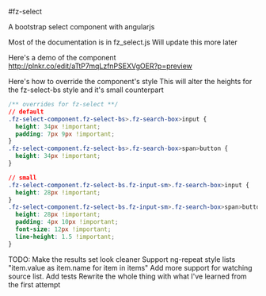 #fz-select

A bootstrap select component with angularjs

Most of the documentation is in fz_select.js Will update this more later

Here's a demo of the component
http://plnkr.co/edit/aTtP7mqLzfnPSEXVgOER?p=preview


Here's how to override the component's style
This will alter the heights for the fz-select-bs style and it's small counterpart
```css
/** overrides for fz-select **/
// default
.fz-select-component.fz-select-bs>.fz-search-box>input {
  height: 34px !important;
  padding: 7px 9px !important;
}
.fz-select-component.fz-select-bs>.fz-search-box>span>button {
  height: 34px !important;
}

// small
.fz-select-component.fz-select-bs.fz-input-sm>.fz-search-box>input {
  height: 28px !important;
}
.fz-select-component.fz-select-bs.fz-input-sm>.fz-search-box>span>button {
  height: 28px !important;
  padding: 4px 10px !important;
  font-size: 12px !important;
  line-height: 1.5 !important;
}


```


TODO:
Make the results set look cleaner
Support ng-repeat style lists "item.value as item.name for item in items"
Add more support for watching source list.
Add tests
Rewrite the whole thing with what I've learned from the first attempt
